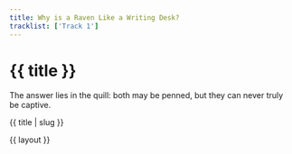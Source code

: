```yaml
---
title: Why is a Raven Like a Writing Desk?
tracklist: ['Track 1']
---
```


# {{ title }}

The answer lies in the quill: both may be penned, but they can never truly be captive.

{{ title | slug }}

{{ layout }}